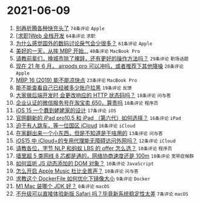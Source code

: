 # 2021-06-09

1. [别再折腾各种快充头了](https://www.v2ex.com/t/782291) `74条评论` `Apple`
1. [[求职]Web 全栈开发](https://www.v2ex.com/t/782290) `64条评论` `求职`
1. [为什么感觉国外的数码讨论戾气会少很多？](https://www.v2ex.com/t/782317) `61条评论` `Apple`
1. [美好的一天，从摔 MBP 开始...](https://www.v2ex.com/t/782320) `40条评论` `MacBook Pro`
1. [请教前辈们，换城市除了裸辞，还有更好的操作方法吗？](https://www.v2ex.com/t/782313) `29条评论` `职场话题`
1. [现在 21 年 6 月， airpods pro 可以冲吗，或者推荐下其他降噪](https://www.v2ex.com/t/782310) `28条评论` `Apple`
1. [MBP 16 (2019) 能不能凉快点](https://www.v2ex.com/t/782299) `23条评论` `MacBook Pro`
1. [能不能查看自己已经被多少账户拉黑](https://www.v2ex.com/t/782294) `19条评论` `反馈`
1. [大家做后端开发时 会更改响应的 HTTP 状态码吗？](https://www.v2ex.com/t/782322) `18条评论` `问与答`
1. [企业认证的微信服务号在淘宝卖 650，算贵吗](https://www.v2ex.com/t/782321) `18条评论` `程序员`
1. [iOS 15 一个蠢到姥姥家的设计](https://www.v2ex.com/t/782300) `17条评论` `iOS`
1. [官网翻新的 iPad pro10.5 和 iPad （第六代）如何选择？](https://www.v2ex.com/t/782323) `16条评论` `iPad`
1. [迫于有人跳车，等一位国区 iCloud](https://www.v2ex.com/t/782293) `16条评论` `iCloud`
1. [在家翻出来一个小东西，但是不知道是干啥用的](https://www.v2ex.com/t/782337) `13条评论` `问与答`
1. [iOS15 中 iCloud+的专用代理能无障碍访问外网吗？](https://www.v2ex.com/t/782305) `12条评论` `iCloud`
1. [请教各位，字节 NLP 和蚂蚁 LBS 的 offer 怎么选？](https://www.v2ex.com/t/782374) `10条评论` `程序员`
1. [墙里超 5 类网线 8 芯都是通的，网络协商速度还是 100m](https://www.v2ex.com/t/782352) `10条评论` `宽带症候群`
1. [如何监听 JS 动态添加的 DOM 对象？](https://www.v2ex.com/t/782350) `10条评论` `JavaScript`
1. [怎么开启 Apple Music 杜比全景声？](https://www.v2ex.com/t/782338) `10条评论` `问与答`
1. [求教这个 DockerFile 如何优化下镜像大小](https://www.v2ex.com/t/782347) `9条评论` `Docker`
1. [M1 Mac 装哪个 JDK 好？](https://www.v2ex.com/t/782363) `8条评论` `macOS`
1. [不升级可以直接体验新版 Safari 吗？毕竟新系统稳定性太差](https://www.v2ex.com/t/782342) `7条评论` `macOS`

